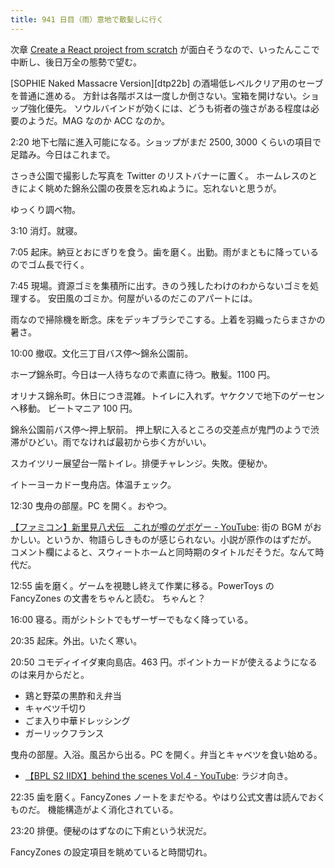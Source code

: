 ```yaml
---
title: 941 日目（雨）意地で散髪しに行く
---
```


次章 [Create a React project from scratch](https://learn.microsoft.com/en-us/training/modules/react-get-started/8-project-from-scratch)
が面白そうなので、いったんここで中断し、後日万全の態勢で望む。

[SOPHIE Naked Massacre Version][dtp22b] の酒場低レベルクリア用のセーブを普通に進める。
方針は各階ボスは一度しか倒さない。宝箱を開けない。ショップ強化優先。
ソウルバインドが効くには、どうも術者の強さがある程度は必要のようだ。MAG なのか ACC なのか。

2:20 地下七階に進入可能になる。ショップがまだ 2500, 3000 くらいの項目で足踏み。今日はこれまで。

さっき公園で撮影した写真を Twitter のリストバナーに置く。
ホームレスのときによく眺めた錦糸公園の夜景を忘れぬように。忘れないと思うが。

ゆっくり調べ物。

3:10 消灯。就寝。

7:05 起床。納豆とおにぎりを食う。歯を磨く。出勤。雨がまともに降っているのでゴム長で行く。

7:45 現場。資源ゴミを集積所に出す。きのう残したわけのわからないゴミを処理する。
安田風のゴミか。何屋がいるのだこのアパートには。

雨なので掃除機を断念。床をデッキブラシでこする。上着を羽織ったらまさかの暑さ。

10:00 撤収。文化三丁目バス停～錦糸公園前。

ホープ錦糸町。今日は一人待ちなので素直に待つ。散髪。1100 円。

オリナス錦糸町。休日につき混雑。トイレに入れず。ヤケクソで地下のゲーセンへ移動。
ビートマニア 100 円。

錦糸公園前バス停～押上駅前。
押上駅に入るところの交差点が鬼門のようで渋滞がひどい。雨でなければ最初から歩く方がいい。

スカイツリー展望台一階トイレ。排便チャレンジ。失敗。便秘か。

イトーヨーカドー曳舟店。体温チェック。

12:30 曳舟の部屋。PC を開く。おやつ。

[【ファミコン】新里見八犬伝　これが噂のゲボゲー - YouTube](https://www.youtube.com/watch?v=bxmjOT_sMp4):
街の BGM がおかしい。というか、物語らしきものが感じられない。小説が原作のはずだが。
コメント欄によると、スウィートホームと同時期のタイトルだそうだ。なんて時代だ。

12:55 歯を磨く。ゲームを視聴し終えて作業に移る。PowerToys の FancyZones の文書をちゃんと読む。
ちゃんと？

16:00 寝る。雨がシトシトでもザーザーでもなく降っている。

20:35 起床。外出。いたく寒い。

20:50 コモディイイダ東向島店。463 円。ポイントカードが使えるようになるのは来月からだと。

* 鶏と野菜の黒酢和え弁当
* キャベツ千切り
* ごま入り中華ドレッシング
* ガーリックフランス

曳舟の部屋。入浴。風呂から出る。PC を開く。弁当とキャベツを食い始める。

* [【BPL S2 IIDX】behind the scenes Vol.4 - YouTube](https://www.youtube.com/watch?v=hPMcBf5NYwk):
  ラジオ向き。

22:35 歯を磨く。FancyZones ノートをまだやる。やはり公式文書は読んでおくものだ。
機能構造がよく消化されている。

23:20 排便。便秘のはずなのに下痢という状況だ。

FancyZones の設定項目を眺めていると時間切れ。
